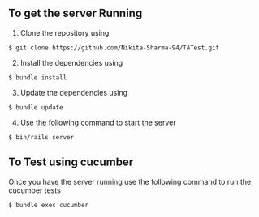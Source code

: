 ## To get the server Running 

1. Clone the repository using

```$ git clone https://github.com/Nikita-Sharma-94/TATest.git```

2. Install the dependencies using

```$ bundle install```

3. Update the dependencies using

```$ bundle update```

4. Use the following command to start the server

```$ bin/rails server```

## To Test using cucumber

Once you have the server running use the following command to run the cucumber tests

```$ bundle exec cucumber```



